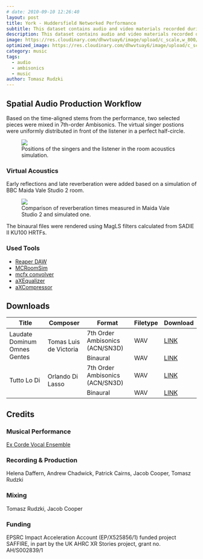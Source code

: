 ```yaml
---
# date: 2010-09-10 12:26:40
layout: post
title: York - Huddersfield Networked Performance
subtitle: This dataset contains audio and video materials recorded during a networked music performance which took place on 22.08.2023 between the Univesity of York and University of Huddersfield.
description: This dataset contains audio and video materials recorded during a networked music performance which took place on 22.08.2023 between the Univesity of York and University of Huddersfield.
image: https://res.cloudinary.com/dhwvtuay6/image/upload/c_scale,w_800/v1706002021/Image_20230821_200824_022_ul5uky.jpg
optimized_image: https://res.cloudinary.com/dhwvtuay6/image/upload/c_scale,w_360/v1706002021/Image_20230821_200824_022_ul5uky.jpg
category: music
tags:
  - audio
  - ambisonics
  - music
author: Tomasz Rudzki
---
```


<!-- This dataset contains audio and video materials recorded during a networked music performance which took place on 22.08.2023 between the Univesity of York and University of Huddersfield. -->

## Spatial Audio Production Workflow

Based on the time-aligned stems from the performance, two selected pieces were mixed in 7th-order Ambisonics. The virtual singer postions were uniformly distributed in front of the listener in a perfect half-circle.

<figure>
  <img src="https://res.cloudinary.com/dhwvtuay6/image/upload/c_crop,g_center,w_1040,h_720/v1706018008/src_rec_floor_plan_zk6xbw.png">
  <figcaption>Positions of the singers and the listener in the room acoustics simulation.</figcaption>
</figure>

### Virtual Acoustics

Early reflections and late reverberation were added based on a simulation of BBC Maida Vale Studio 2 room.

<figure>
  <img src="https://res.cloudinary.com/dhwvtuay6/image/upload/c_crop,g_center,w_880,h_650/v1706018007/simulated-RT-check_xkbuyx.png">
  <figcaption>Comparison of reverberation times measured in Maida Vale Studio 2 and simulated one.</figcaption>
</figure>

The binaural files were rendered using MagLS filters calculated from SADIE II KU100 HRTFs.


### Used Tools
* [Reaper DAW](https://www.reaper.fm/)
* [MCRoomSim](https://github.com/Andronicus1000/MCRoomSim)
* [mcfx convolver](https://github.com/kronihias/mcfx)
* [aXEqualizer](https://www.ssa-plugins.com/plugins/axequalizer/)
* [aXCompressor](https://www.ssa-plugins.com/plugins/axcompressor/)

## Downloads

<table>
<thead>
  <tr>
    <th>Title</th>
    <th>Composer</th>
    <th>Format</th>
    <th>Filetype</th>
    <th>Download</th>
  </tr>
</thead>
<tbody>
  <tr>
    <td rowspan="2">Laudate Dominum Omnes Gentes</td>
    <td rowspan="2">Tomas Luis de Victoria</td>
    <td>7th Order Ambisonics (ACN/SN3D)</td>
    <td>WAV</td>
    <td><a href="https://zenodo.org/records/10402916/files/01-Ex_Corde_-_Laudate_Dominum_Omnes_Gentes_(Tomas_Luis_de_Victoria)-7OA.wav?download=1">LINK</a></td>
  </tr>
  <tr>
    <td>Binaural</td>
    <td>WAV</td>
    <td><a href="https://zenodo.org/records/10402916/files/01-Ex_Corde_-_Laudate_Dominum_Omnes_Gentes_(Tomas_Luis_de_Victoria)-Binaural.wav?download=1">LINK</a></td>
  </tr>
  <tr>
    <td rowspan="2">Tutto Lo Di</td>
    <td rowspan="2">Orlando Di Lasso</td>
    <td>7th Order Ambisonics (ACN/SN3D)</td>
    <td>WAV</td>
    <td><a href="https://zenodo.org/records/10402916/files/02-Ex_Corde_-_Tutto_Lo_Di_(Orlando_Di_Lasso)-7OA.wav?download=1">LINK</a></td>
  </tr>
  <tr>
    <td>Binaural</td>
    <td>WAV</td>
    <td><a href="https://zenodo.org/records/10402916/files/02-Ex_Corde_-_Tutto_Lo_Di_(Orlando_Di_Lasso)-Binaural.wav?download=1">LINK</a></td>
  </tr>
</tbody>
</table>

## Credits

### Musical Performance
[Ex Corde Vocal Ensemble](https://www.excordevocal.com/)

### Recording & Production
Helena Daffern, Andrew Chadwick, Patrick Cairns, Jacob Cooper, Tomasz Rudzki

### Mixing
Tomasz Rudzki, Jacob Cooper

### Funding
EPSRC Impact Acceleration Account (EP/X525856/1) funded project SAFFIRE, in part by the UK AHRC XR Stories project, grant no. AH/S002839/1



